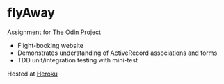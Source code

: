 # flyAway

Assignment for [The Odin Project](https://www.theodinproject.com)
* Flight-booking website
* Demonstrates understanding of ActiveRecord associations and forms
* TDD unit/integration testing with mini-test

Hosted at [Heroku](https://infinite-earth-40983.herokuapp.com/)